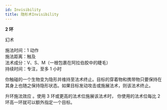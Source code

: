 ```yaml
---
id: Invisibility
title: 隐形术Invisibility
---
```


**2 环**

幻术

施法时间：1 动作  
施法距离：触及  
法术成分：V、S、M（一根包裹在阿拉伯胶中的睫毛）  
持续时间：专注，至多 1 小时

你触碰的一个生物变为隐形并维持至法术终止。目标的穿着物和携带物只要保持在其身上也随之保持隐形状态。如果目标发动攻击或施展法术，则该法术终止。

升环施法效应
。使用 3 环或更高的法术位施展该法术时，
你使用的法术位每比 2 环高一环就可以额外指定一个目标。
